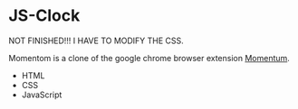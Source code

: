 # JS-Clock

NOT FINISHED!!! I HAVE TO MODIFY THE CSS.

Momentom is a clone of the google chrome browser extension [Momentum](https://chrome.google.com/webstore/detail/momentum/laookkfknpbbblfpciffpaejjkokdgca?hl=en).

- HTML
- CSS
- JavaScript
